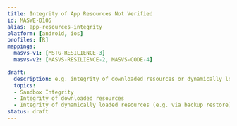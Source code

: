 ```yaml
---
title: Integrity of App Resources Not Verified
id: MASWE-0105
alias: app-resources-integrity
platform: [android, ios]
profiles: [R]
mappings:
  masvs-v1: [MSTG-RESILIENCE-3]
  masvs-v2: [MASVS-RESILIENCE-2, MASVS-CODE-4]

draft:
  description: e.g. integrity of downloaded resources or dynamically loaded resources
  topics:
  - Sandbox Integrity
  - Integrity of downloaded resources
  - Integrity of dynamically loaded resources (e.g. via backup restore)
status: draft
---
```


